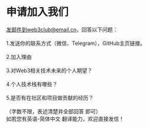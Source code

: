 # 申请加入我们
发邮件到web3club@email.cn，回答以下问题：
<br>
<br>
1.发送你的联系方式（微信、Telegram），GitHub主页链接。
<br>
<br>
2.加入理由
<br>
<br>
3.对Web3相关技术未来的个人期望？
<br>
<br>
4.个人技术栈有哪些？
<br>
<br>
5.是否有在社区和项目做贡献的经历？
<br>
<br>
（字数不限，表述清楚并全部回答 即可）
<br>
如若您有英语-简体中文 翻译能力，欢迎直接发信！
